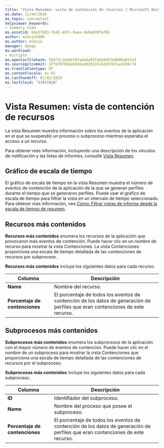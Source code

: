 ```yaml
---
title: 'Vista Resumen: vista de contención de recursos | Microsoft Docs'
ms.date: 11/04/2016
ms.topic: conceptual
helpviewer_keywords:
- Summary view
ms.assetid: 6da57b83-7b42-4d7c-9aea-8e0a830faf6b
author: mikejo5000
ms.author: mikejo
manager: douge
ms.workload:
- multiple
ms.openlocfilehash: 58df3c16de6fd7a4eba95fabb0d67e900ba8152d
ms.sourcegitcommit: 37fb7075b0a65d2add3b137a5230767aa3266c74
ms.translationtype: HT
ms.contentlocale: es-ES
ms.lasthandoff: 01/02/2019
ms.locfileid: "53917428"
---
```

# <a name="summary-view---resource-contention-view"></a>Vista Resumen: vista de contención de recursos
La vista Resumen muestra información sobre los eventos de la aplicación en el que se suspendió un proceso o subproceso mientras esperaba el acceso a un recurso.  
  
 Para obtener más información, incluyendo una descripción de los vínculos de notificación y las listas de informes, consulte [Vista Resumen](../profiling/summary-view.md).  
  
## <a name="timeline-graph"></a>Gráfico de escala de tiempo  
 El gráfico de escala de tiempo en la vista Resumen muestra el número de eventos de contención de la aplicación de la que se generan perfiles durante el tiempo que se generaron perfiles. Puede usar el gráfico de escala de tiempo para filtrar la vista en un intervalo de tiempo seleccionado. Para obtener más información, vea [Cómo: Filtrar vistas de informe desde la escala de tiempo de resumen](../profiling/how-to-filter-report-views-from-the-summary-timeline.md).  
  
## <a name="most-contended-resources"></a>Recursos más contenidos  
 **Recursos más contenidos** enumera los recursos de la aplicación que provocaron más eventos de contención. Puede hacer clic en un nombre de recurso para mostrar la vista Contenciones. La vista Contenciones proporciona una escala de tiempo detallada de las contenciones de recursos por subproceso.  
  
 **Recursos más contenidos** incluye los siguientes datos para cada recurso.  
  
|Columna|Descripción|  
|------------|-----------------|  
|**Name**|Nombre del recurso.|  
|**Porcentaje de contenciones**|El porcentaje de todos los eventos de contención de los datos de generación de perfiles que eran contenciones de este recurso.|  
  
## <a name="most-contended-thread"></a>Subprocesos más contenidos  
 **Subprocesos más contenidos** enumera los subprocesos de la aplicación con el mayor número de eventos de contención. Puede hacer clic en el nombre de un subproceso para mostrar la vista Contenciones que proporciona una escala de tiempo detallada de las contenciones de recursos por el subproceso.  
  
 **Subprocesos más contenidos** incluye los siguientes datos para cada subproceso.  
  
|Columna|Descripción|  
|------------|-----------------|  
|**ID**|Identifiador del subproceso.|  
|**Name**|Nombre del proceso que posee el subproceso.|  
|**Porcentaje de contenciones**|El porcentaje de todos los eventos de contención de los datos de generación de perfiles que eran contenciones de este recurso.|